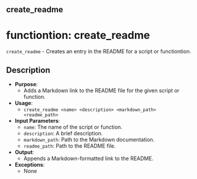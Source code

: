 ## create_readme
# functiontion: create_readme
 `create_readme` - Creates an entry in the README for a script or functiontion.
## Description
- **Purpose**:
  - Adds a Markdown link to the README file for the given script or function.
- **Usage**: 
  - `create_readme <name> <description> <markdown_path> <readme_path>`
- **Input Parameters**: 
  - `name`: The name of the script or function.
  - `description`: A brief description.
  - `markdown_path`: Path to the Markdown documentation.
  - `readme_path`: Path to the README file.
- **Output**: 
  - Appends a Markdown-formatted link to the README.
- **Exceptions**: 
  - None

